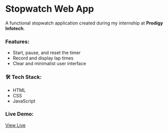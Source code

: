 #  Stopwatch Web App

A functional stopwatch application created during my internship at **Prodigy Infotech**.

###  Features:
- Start, pause, and reset the timer
- Record and display lap times
- Clear and minimalist user interface

### 🛠️ Tech Stack:
- HTML
- CSS
- JavaScript

###  Live Demo:
[View Live](https://tiwaridivya25.github.io/Stopwatch-Web-App/)


